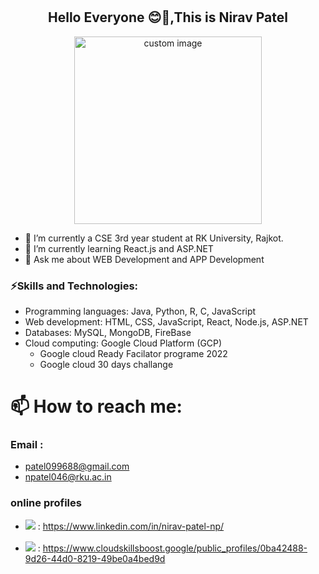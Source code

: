 # <h2 align="center"> Hello Everyone 😊👋,This is Nirav Patel </h2>
<p align="center">
  <img src="https://user-images.githubusercontent.com/90965107/216408397-75ddead8-76a3-4c96-8d42-ec15befe01c8.gif" height="300px" width="300px" alt="custom image"/>
</p>

<!--
**NIRAV-PATEL-15/NIRAV-PATEL-15** is a ✨ _special_ ✨ repository because its `README.md` (this file) appears on your GitHub profile.
-->
<!--
Here are some ideas to get you started:
-->
- 🔭 I’m currently a CSE 3rd year student at RK University, Rajkot. 
- 🌱 I’m currently learning React.js and ASP.NET
- 💬 Ask me about WEB Development and APP Development
### ⚡Skills and Technologies:
+ Programming languages: Java, Python, R, C, JavaScript
+ Web development: HTML, CSS, JavaScript, React, Node.js, ASP.NET
+ Databases: MySQL, MongoDB, FireBase
+ Cloud computing:  Google Cloud Platform (GCP) 
  - Google cloud Ready Facilator programe 2022
  - Google cloud 30 days challange
  
# 📫 How to reach me: 
### Email : 
- patel099688@gmail.com
- npatel046@rku.ac.in
### online profiles
- <img src="https://img.shields.io/badge/LinkedIn-0077B5?style=for-the-badge&logo=linkedin&logoColor=white" /> : https://www.linkedin.com/in/nirav-patel-np/
<!-- - <img src="https://img.shields.io/badge/Instagram-E4405F?style=for-the-badge&logo=instagram&logoColor=white" /> :  -->
- <img style="margin-top:2px;" src="https://img.shields.io/badge/Google_Cloud-4285F4?style=for-the-badge&logo=google-cloud&logoColor=white" />   :  https://www.cloudskillsboost.google/public_profiles/0ba42488-9d26-44d0-8219-49be0a4bed9d


